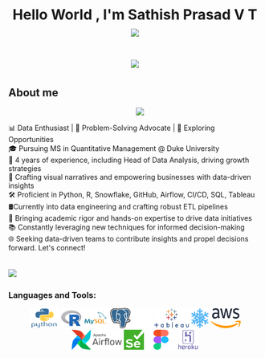 
<h1 align="center"><b>Hello World , I'm Sathish Prasad V T </b><img src="https://media.giphy.com/media/hvRJCLFzcasrR4ia7z/giphy.gif" width="35"
  </h1>
<p align="center"> 
  <img src="https://profile-counter.glitch.me/sathishprasad/count.svg" />
</p>
<!--  -->
<h2>About me</h2>

<picture> <img align="right" src="https://media.giphy.com/media/JWuBH9rCO2uZuHBFpm/giphy.gif?cid=ecf05e47eeieayf6mr6jr84oxpcok3cnwqpjx3f5wmlycfx9&ep=v1_gifs_search&rid=giphy.gif&ct=g.webp" width = 250px></picture>

<br>


📊 Data Enthusiast | 🚀 Problem-Solving Advocate | 🌟 Exploring Opportunities<br>
🎓 Pursuing MS in Quantitative Management @ Duke University<br>
🌈 4 years of experience, including Head of Data Analysis, driving growth strategies<br>
🧩 Crafting visual narratives and empowering businesses with data-driven insights</br> 
🛠️ Proficient in Python, R, Snowflake, GitHub, Airflow, CI/CD, SQL, Tableau<br>
🛢️Currently into data engineering and crafting robust ETL pipelines <br>
🚀 Bringing academic rigor and hands-on expertise to drive data initiatives<br>
📚 Constantly leveraging new techniques for informed decision-making<br>
🌐 Seeking data-driven teams to contribute insights and propel decisions forward. Let's connect!<br>
<br><br>
<img src="https://user-images.githubusercontent.com/73097560/115834477-dbab4500-a447-11eb-908a-139a6edaec5c.gif"><br>
<h3 align="left">Languages and Tools:</h3>
<p align="center"><a target="_blank" rel="noreferrer">
    <img src="https://github.com/devicons/devicon/blob/master/icons/python/python-original-wordmark.svg"
      alt="R" width="60" height="40" /> </a> </a> <atarget="_blank" rel="noreferrer">
    <img src="https://github.com/devicons/devicon/blob/master/icons/r/r-original.svg"
      alt="R" width="40" height="40" /> </a> 
</a> <a target="_blank" rel="noreferrer">
    <img src="https://github.com/sathishprasad/sathishprasad/blob/main/mysql-768.png"
      alt="SQL" width="50" height="40" /> </a> 
      <a target="_blank" rel="noreferrer">
    <img src="https://github.com/sathishprasad/sathishprasad/blob/main/Postgresql_elephant.svg.png"
      alt="SQL" width="40" height="40" /> </a> 
      <a target="_blank" rel="noreferrer">
    <img src="https://github.com/sathishprasad/sathishprasad/blob/main/631b45e07d98cfb364e5951f_github-white.png"
      alt="SQL" width="40" height="40" /> </a> 
      <a target="_blank" rel="noreferrer">
    <img src="https://github.com/sathishprasad/sathishprasad/blob/main/Tableau-Emblem.png"
      alt="SQL" width="70" height="40" /> </a> 
      <a target="_blank" rel="noreferrer">
    <img src="https://github.com/sathishprasad/sathishprasad/blob/main/snowflake-png.webp"
      alt="SQL" width="35" height="40" /> </a> 
      <a target="_blank" rel="noreferrer">
    <img src="https://github.com/sathishprasad/sathishprasad/blob/main/1024px-Amazon_Web_Services_Logo.svg.png"
      alt="SQL" width="60" height="40" /> </a> 
      <a target="_blank" rel="noreferrer">
    <img src="https://github.com/sathishprasad/sathishprasad/blob/main/AirflowLogo.png"
      alt="SQL" width="100" height="40" /> </a> 
      <a target="_blank" rel="noreferrer">
    <img src="https://github.com/sathishprasad/sathishprasad/blob/main/Selenium_Logo.png"
      alt="SQL" width="40" height="40" /> </a> 
      <a target="_blank" rel="noreferrer">
    <img src="https://github.com/sathishprasad/sathishprasad/blob/main/Figma-1-logo.png"
      alt="SQL" width="60" height="40" /> </a>    
    <a target="_blank" rel="noreferrer"> <img
      src="https://github.com/devicons/devicon/blob/master/icons/heroku/heroku-original-wordmark.svg"
      alt="heroku" width="40" height="40" /> 
      </a> 
</p>
<!--
**sathishprasad/sathishprasad** is a ✨ _special_ ✨ repository because its `README.md` (this file) appears on your GitHub profile.

Here are some ideas to get you started:

- 🔭 I’m currently working on ...
- 🌱 I’m currently learning ...
- 👯 I’m looking to collaborate on ...
- 🤔 I’m looking for help with ...
- 💬 Ask me about ...
- 📫 How to reach me: ...
- 😄 Pronouns: ...
- ⚡ Fun fact: ...
-->
